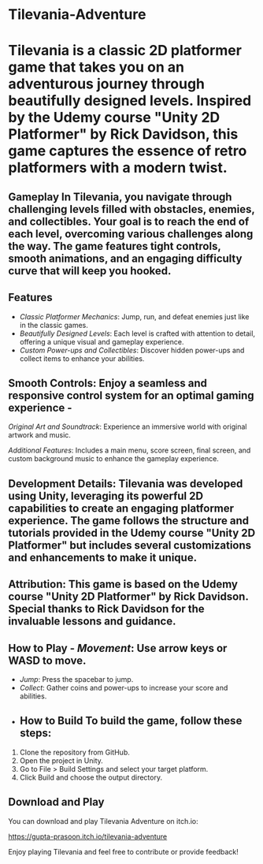 # Tilevania-Adventure
# Tilevania is a classic 2D platformer game that takes you on an adventurous journey through beautifully designed levels. Inspired by the Udemy course "Unity 2D Platformer" by Rick Davidson, this game captures the essence of retro platformers with a modern twist. 
## Gameplay  In Tilevania, you navigate through challenging levels filled with obstacles, enemies, and collectibles. Your goal is to reach the end of each level, overcoming various challenges along the way. The game features tight controls, smooth animations, and an engaging difficulty curve that will keep you hooked.  
## Features  
- *Classic Platformer Mechanics*: Jump, run, and defeat enemies just like in the classic games.
- *Beautifully Designed Levels*: Each level is crafted with attention to detail, offering a unique visual and gameplay experience.
- *Custom Power-ups and Collectibles*: Discover hidden power-ups and collect items to enhance your abilities. 
## Smooth Controls: Enjoy a seamless and responsive control system for an optimal gaming experience -
*Original Art and Soundtrack*: Experience an immersive world with original artwork and music.

*Additional Features*: Includes a main menu, score screen, final screen, and custom background music to enhance the gameplay experience.  
## Development Details: Tilevania was developed using Unity, leveraging its powerful 2D capabilities to create an engaging platformer experience. The game follows the structure and tutorials provided in the Udemy course "Unity 2D Platformer" but includes several customizations and enhancements to make it unique.
## Attribution: This game is based on the Udemy course "Unity 2D Platformer" by Rick Davidson. Special thanks to Rick Davidson for the invaluable lessons and guidance. 
## How to Play  - *Movement*: Use arrow keys or WASD to move. 
- *Jump*: Press the spacebar to jump.
- *Collect*: Gather coins and power-ups to increase your score and abilities.
- ## How to Build  To build the game, follow these steps:
1. Clone the repository from GitHub.
2. Open the project in Unity.
3. Go to File > Build Settings and select your target platform.
4. Click Build and choose the output directory.
## Download and Play
You can download and play Tilevania Adventure on itch.io:

https://gupta-prasoon.itch.io/tilevania-adventure

Enjoy playing Tilevania and feel free to contribute or provide feedback!
